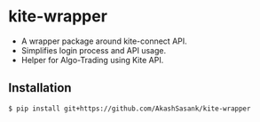 # kite-wrapper
* A wrapper package around kite-connect API.
* Simplifies login process and API usage.
* Helper for Algo-Trading using Kite API.

## Installation
```
$ pip install git+https://github.com/AkashSasank/kite-wrapper
```
